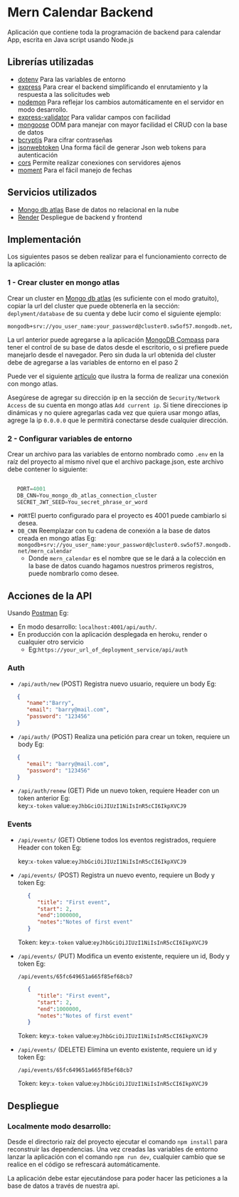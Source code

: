 # Mern Calendar Backend

Aplicación que contiene toda la programación de backend para calendar App, escrita en Java script usando Node.js 

## Librerías utilizadas
* [dotenv](https://www.npmjs.com/package/dotenv) Para las variables de entorno
* [express](https://www.npmjs.com/package/express) Para crear el backend simplificando el enrutamiento y la respuesta a las solicitudes web
* [nodemon](https://www.npmjs.com/package/nodemon) Para reflejar  los cambios automáticamente en el servidor en modo desarrollo.
* [express-validator](https://www.npmjs.com/package/express-validator) Para validar campos con facilidad
* [mongoose](https://www.npmjs.com/package/mongoose) ODM para manejar con mayor facilidad el CRUD con la base de datos
* [bcryptjs](https://www.npmjs.com/package/bcryptjs) Para cifrar contraseñas
* [jsonwebtoken](https://www.npmjs.com/package/jsonwebtoken) Una forma fácil de generar Json web tokens para autenticación
* [cors](https://www.npmjs.com/package/cors) Permite realizar conexiones con servidores ajenos
* [moment](https://www.npmjs.com/package/moment) Para el fácil manejo de fechas

## Servicios utilizados
* [Mongo db atlas](https://www.mongodb.com/es/cloud/atlas/lp/try4) Base de datos no relacional en la nube
* [Render](https://render.com/) Despliegue de backend y frontend

## Implementación

Los siguientes pasos se deben realizar para el funcionamiento correcto de la aplicación:

### 1 - Crear cluster en mongo atlas
   Crear un cluster en [Mongo db atlas](https://www.mongodb.com/es/cloud/atlas/lp/try4) 
   (es suficiente con el modo gratuito), copiar la url del cluster que puede obtenerla en la sección: ```deplyment/database``` de su cuenta y debe lucir como el siguiente ejemplo: 

   ```
   mongodb+srv://you_user_name:your_password@cluster0.sw5of57.mongodb.net/
   
   ```
   La url anterior puede agregarse a la aplicación [MongoDB Compass](https://www.mongodb.com/es/products/tools/compass) para tener el control de su base de datos desde el escritorio, o si prefiere puede manejarlo desde el navegador.
   Pero sin duda la url obtenida del cluster debe de agregarse a las variables de entorno en el paso 2

   Puede ver el siguiente [artículo](https://medium.com/@sergio13prez/connecting-to-mongodb-atlas-d1381f184369) que ilustra la forma de realizar una conexión con mongo atlas.
   
   Asegúrese de agregar su dirección ip en la sección de ```Security/Network Access``` de su cuenta en mongo atlas ```Add current ip```. Si tiene direcciones ip dinámicas y no quiere agregarlas cada vez que quiera usar mongo atlas, agrege la ip ```0.0.0.0``` que le permitirá conectarse desde cualquier dirección.
   
### 2 - Configurar variables de entorno

 Crear un archivo para las variables de entorno nombrado como ```.env``` en la raíz del proyecto al mismo nivel que el archivo package.json, este archivo debe contener lo siguiente:
 ```javascript
    
    PORT=4001 
    DB_CNN=You_mongo_db_atlas_connection_cluster
    SECRET_JWT_SEED=You_secret_phrase_or_word
 
 ```
   - ```PORT```El puerto configurado para el proyecto es 4001 puede cambiarlo si desea.
   - ```DB_CNN``` Reemplazar con tu cadena de conexión a la base de datos creada en mongo atlas Eg:
    ```mongodb+srv://you_user_name:your_password@cluster0.sw5of57.mongodb.net/mern_calendar``` 
      - Donde ```mern_calendar``` es el nombre que se le dará a la colección en la base de datos cuando  hagamos nuestros primeros registros, puede nombrarlo como desee.

 ## Acciones de la API
 Usando [Postman](https://www.postman.com/) Eg:</br>
  * En modo desarrollo: ```localhost:4001/api/auth/```.
  * En producción con la aplicación desplegada en heroku, render o cualquier otro servicio 
    - Eg:```https://your_url_of_deployment_service/api/auth```

 ### Auth
   * ```/api/auth/new``` (POST) Registra nuevo usuario, requiere un body Eg:
   ```json
      {
         "name":"Barry",
         "email": "barry@mail.com",
         "password": "123456"
      }
   ```
   * ```/api/auth/``` (POST) Realiza una petición para crear un token, requiere un body Eg:
   ```json
      {
         "email": "barry@mail.com",
         "password": "123456"
      }
   ``` 
   * ```/api/auth/renew``` (GET) Pide un nuevo token, requiere Header con un token anterior Eg:</br>
   key:```x-token``` value:```eyJhbGciOiJIUzI1NiIsInR5cCI6IkpXVCJ9```


 ### Events
   * ```/api/events/``` (GET) Obtiene todos los eventos registrados, requiere Header con token Eg:</br>

      key:```x-token``` value:```eyJhbGciOiJIUzI1NiIsInR5cCI6IkpXVCJ9```

 
   * ```/api/events/``` (POST)  Registra un nuevo evento, requiere un Body y token Eg:
      ```json
         {
            "title": "First event",
            "start": 2,
            "end":1000000,
            "notes":"Notes of first event"
         }
      ``` 
      Token: key:```x-token``` value:```eyJhbGciOiJIUzI1NiIsInR5cCI6IkpXVCJ9```


   * ```/api/events/``` (PUT)  Modifica un evento existente, requiere un id, Body y token Eg:

      ```/api/events/65fc649651a665f85ef68cb7```

      ```json
         {
            "title": "First event",
            "start": 2,
            "end":1000000,
            "notes":"Notes of first event"
         }
      ``` 
      Token: key:```x-token``` value:```eyJhbGciOiJIUzI1NiIsInR5cCI6IkpXVCJ9```


   * ```/api/events/``` (DELETE)  Elimina un evento existente, requiere un id y token Eg:

      ```/api/events/65fc649651a665f85ef68cb7```

      Token: key:```x-token``` value:```eyJhbGciOiJIUzI1NiIsInR5cCI6IkpXVCJ9```
   
 ## Despliegue

 ### Localmente modo desarrollo:

Desde el directorio raíz del proyecto ejecutar el comando ```npm install``` para reconstruir las dependencias. 
Una vez creadas las variables de entorno lanzar la aplicación con el comando ```npm run dev```, cualquier cambio que se realice en el código se refrescará automáticamente.

La aplicación debe estar ejecutándose para poder hacer las peticiones a la base de datos a través de nuestra api. 


